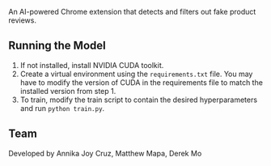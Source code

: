 An AI-powered Chrome extension that detects and filters out fake product reviews.

## Running the Model
1. If not installed, install NVIDIA CUDA toolkit.
2. Create a virtual environment using the `requirements.txt` file. You may have to modify the version of CUDA
   in the requirements file to match the installed version from step 1.
3. To train, modify the train script to contain the desired hyperparameters and run `python train.py`.

## Team
Developed by Annika Joy Cruz, Matthew Mapa, Derek Mo